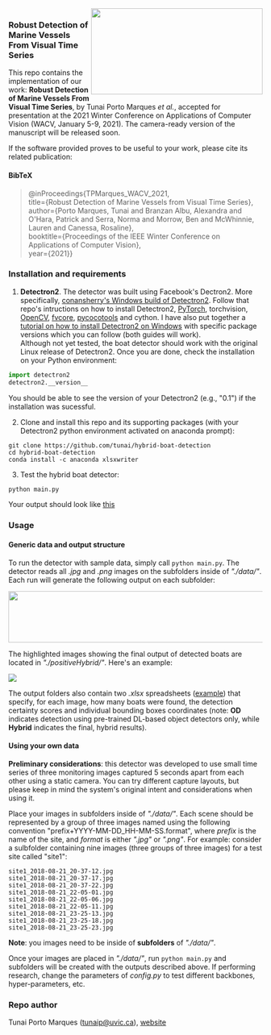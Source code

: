 <img height="171px" width="340px" align="right" src="https://i.imgur.com/r7IpzX8.jpg">  

### Robust Detection of Marine Vessels From Visual Time Series

This repo contains the implementation of our work: **Robust Detection of Marine Vessels From Visual Time Series**, by Tunai Porto Marques *et al.*, accepted for presentation at the 2021 Winter Conference on Applications of Computer Vision (WACV, January 5-9, 2021). The camera-ready version of the manuscript will be released soon. 

If the software provided proves to be useful to your work, please cite its related publication: 

#### BibTeX

>    @inProceedings{TPMarques_WACV_2021,    
>      title={Robust Detection of Marine Vessels from Visual Time Series},    
>      author={Porto Marques, Tunai and Branzan Albu, Alexandra and O'Hara, Patrick and Serra, Norma and Morrow, Ben and McWhinnie, Lauren and Canessa, Rosaline},    
>      booktitle={Proceedings of the IEEE Winter Conference on Applications of Computer Vision},      
>      year={2021}}

### Installation and requirements

1. **Detectron2**. The detector was built using Facebook's Dectron2. More specifically, [conansherry's Windows build of Detectron2](https://github.com/conansherry/detectron2). Follow that repo's intructions on how to install Detectron2, [PyTorch](https://pytorch.org/get-started/locally/), torchvision, [OpenCV](https://anaconda.org/conda-forge/opencv), [fvcore](https://github.com/facebookresearch/fvcore), [pycocotools](https://github.com/philferriere/cocoapi.git#subdirectory=PythonAPI) and cython. I have also put together a [tutorial on how to install Detectron2 on Windows](https://github.com/tunai/hybrid-boat-detection/blob/master/install_detectron2_win10.md) with specific package versions which you can follow (both guides will work).  
Although not yet tested, the boat detector should work with the original Linux release of Detectron2. Once you are done, check the installation on your Python environment: 
        
```python
import detectron2
detectron2.__version__
```
You should be able to see the version of your Detectron2 (e.g., "0.1") if the installation was sucessful. 

2. Clone and install this repo and its supporting packages (with your Detectron2 python environment activated on anaconda prompt):
```
git clone https://github.com/tunai/hybrid-boat-detection
cd hybrid-boat-detection
conda install -c anaconda xlsxwriter
```
3. Test the hybrid boat detector:
```python
python main.py
```       
Your output should look like [this](https://i.imgur.com/IadQOxX.jpg) 

### Usage

#### Generic data and output structure

To run the detector with sample data, simply call ```python main.py```. The detector reads all *.jpg* and *.png* images on the subfolders inside of *"./data/"*. Each run will generate the following output on each subfolder: 

<img height="102px" width="1023px" align="center" src="https://i.imgur.com/CThe9IW.jpg.jpg">  

The highlighted images showing the final output of detected boats are located in *"./positiveHybrid/"*. Here's an example: 

<img align="center" src="https://i.imgur.com/CThe9IW.jpg.jpg">  

The output folders also contain two *.xlsx* spreadsheets ([example](https://i.imgur.com/MXT3PQc.jpg)) that specify, for each image, how many boats were found, the detection certainty scores and individual bounding boxes coordinates (note: **OD** indicates detection using pre-trained DL-based object detectors only, while **Hybrid** indicates the final, hybrid results). 

#### Using your own data

**Preliminary considerations**: this detector was developed to use small time series of three monitoring images captured 5 seconds apart from each other using a static camera. You can try different capture layouts, but please keep in mind the system's original intent and considerations when using it. 

Place your images in subfolders inside of *"./data/"*. Each scene should be represented by a group of three images named using the following convention "prefix+YYYY-MM-DD_HH-MM-SS.format", where *prefix* is the name of the site, and *format* is either *".jpg"* or *".png"*. For example: consider a sulbfolder containing nine images (three groups of three images) for a test site called "site1": 
```
site1_2018-08-21_20-37-12.jpg
site1_2018-08-21_20-37-17.jpg
site1_2018-08-21_20-37-22.jpg
site1_2018-08-21_22-05-01.jpg
site1_2018-08-21_22-05-06.jpg
site1_2018-08-21_22-05-11.jpg
site1_2018-08-21_23-25-13.jpg
site1_2018-08-21_23-25-18.jpg
site1_2018-08-21_23-25-23.jpg
```
**Note**: you images need to be inside of **subfolders** of *"./data/"*. 

Once your images are placed in *"./data/"*, run ```python main.py``` and subfolders will be created with the outputs described above. If performing research, change the parameters of *config.py* to test different backbones, hyper-parameters, etc.  

### Repo author

Tunai Porto Marques (tunaip@uvic.ca), [website](https://www.tunaimarques.com) 



